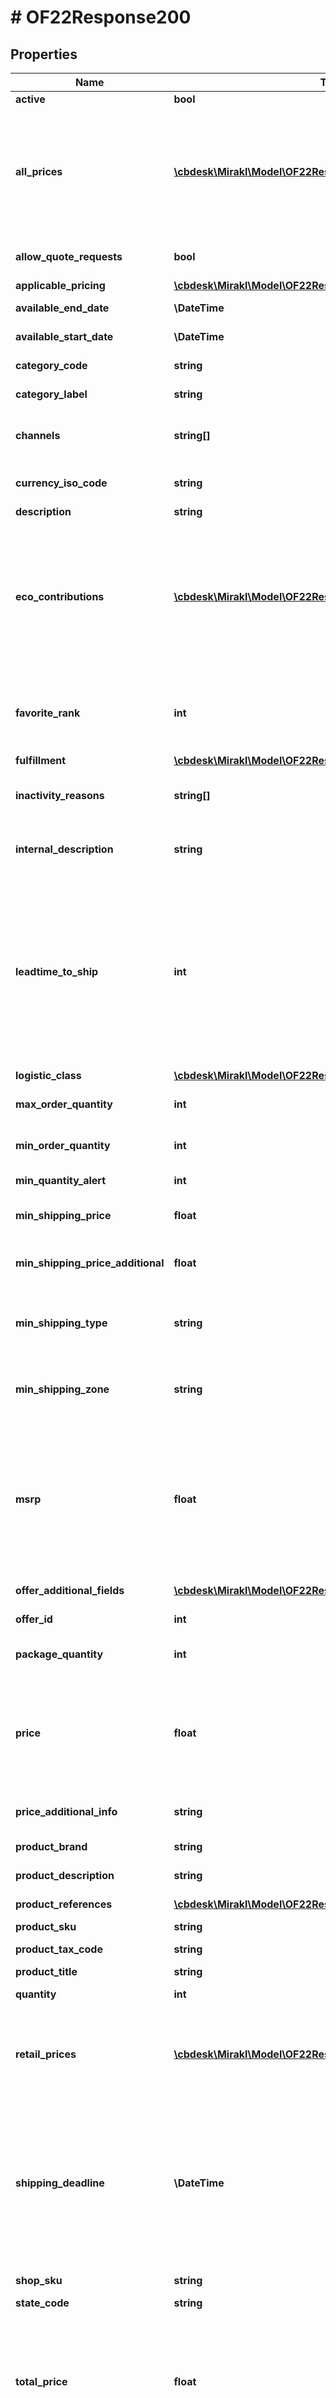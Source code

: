 # # OF22Response200

## Properties

Name | Type | Description | Notes
------------ | ------------- | ------------- | -------------
**active** | **bool** | Is the offer active | [optional]
**all_prices** | [**\cbdesk\Mirakl\Model\OF22Response200AllPrices[]**](OF22Response200AllPrices.md) | All prices for the offer &lt;br/&gt; For Dropship specifically: the list of purchasing prices of the offer, also referred to as costs or wholesale prices | [optional]
**allow_quote_requests** | **bool** | Whether the offer is eligible for quotation | [optional]
**applicable_pricing** | [**\cbdesk\Mirakl\Model\OF22Response200ApplicablePricing**](OF22Response200ApplicablePricing.md) |  | [optional]
**available_end_date** | **\DateTime** | Available end date | [optional]
**available_start_date** | **\DateTime** | Available start date | [optional]
**category_code** | **string** | Product category code | [optional]
**category_label** | **string** | Product category label | [optional]
**channels** | **string[]** | List of channel codes on which the offer can be sold | [optional]
**currency_iso_code** | **string** | The currency of the shop (iso format) | [optional]
**description** | **string** | Offer description | [optional]
**eco_contributions** | [**\cbdesk\Mirakl\Model\OF22Response200EcoContributions[]**](OF22Response200EcoContributions.md) | Eco-contributions of the offer - only available if the operator setting &lt;em&gt;Activate data collection related to circular economy regulations&lt;/em&gt; has been enabled. | [optional]
**favorite_rank** | **int** | Favorite rank for the offer, when the favorite feature is enabled and the offer is a favorite | [optional]
**fulfillment** | [**\cbdesk\Mirakl\Model\OF22Response200Fulfillment**](OF22Response200Fulfillment.md) |  | [optional]
**inactivity_reasons** | **string[]** | Reasons for offers inactivity, mandatory if an offer is inactive | [optional]
**internal_description** | **string** | The offer&#39;s description as shown in the back office | [optional]
**leadtime_to_ship** | **int** | Offer&#39;s lead time to ship value. If this value has been set to 0, value is returned as 1 (unless platform&#39;s default lead time to ship value is also 0). If no lead time to ship was specified for the offer, platform&#39;s default value is returned. | [optional]
**logistic_class** | [**\cbdesk\Mirakl\Model\OF22Response200LogisticClass**](OF22Response200LogisticClass.md) |  | [optional]
**max_order_quantity** | **int** | Highest quantity of product items per order | [optional]
**min_order_quantity** | **int** | Lowest quantity of product items per order | [optional]
**min_quantity_alert** | **int** | Mininum quantity of the offer | [optional]
**min_shipping_price** | **float** | Unit price of the minimum shipping rate | [optional]
**min_shipping_price_additional** | **float** | Additional unit price associated to the minimum shipping rate | [optional]
**min_shipping_type** | **string** | Code of the shipping type associated to the minimum shipping rate | [optional]
**min_shipping_zone** | **string** | Code of the shipping zone associated to the minimum shipping rate | [optional]
**msrp** | **float** | The retail price recommendation, also referred to as manufacturer&#39;s suggested retail price (MSRP) or recommended retail price (RRP). &lt;br/&gt; Applicable only for Dropship offers. | [optional]
**offer_additional_fields** | [**\cbdesk\Mirakl\Model\OF22Response200OfferAdditionalFields[]**](OF22Response200OfferAdditionalFields.md) | Custom fields of the offer | [optional]
**offer_id** | **int** | Identifier of the offer | [optional]
**package_quantity** | **int** | Indivisible quantity of the same product | [optional]
**price** | **float** | Price of the offer &lt;br/&gt; For Dropship specifically: the purchasing price of the offer, also referred to as cost or wholesale price | [optional]
**price_additional_info** | **string** | Additional price information for the offer | [optional]
**product_brand** | **string** | Brand of the product | [optional]
**product_description** | **string** | Description of the product | [optional]
**product_references** | [**\cbdesk\Mirakl\Model\OF22Response200ProductReferences[]**](OF22Response200ProductReferences.md) | Product references | [optional]
**product_sku** | **string** | Product SKU | [optional]
**product_tax_code** | **string** | Offer product tax code | [optional]
**product_title** | **string** | Product title | [optional]
**quantity** | **int** | Available quantity of the offer | [optional]
**retail_prices** | [**\cbdesk\Mirakl\Model\OF22Response200RetailPrices[]**](OF22Response200RetailPrices.md) | List retail prices for the offer, also referred to as selling prices. &lt;br/&gt; Applicable only for Dropship offers. | [optional]
**shipping_deadline** | **\DateTime** | Estimated shipping date, that includes business closing days and cut-off configured on the platform. Add the earliest and latest delivery times to calculate the estimated delivery date to customers | [optional]
**shop_sku** | **string** | Shop&#39;s sku of the offer | [optional]
**state_code** | **string** | Offer condition | [optional]
**total_price** | **float** | Total price of the offer (price + minimum shipping rate) &lt;br/&gt; For Dropship specifically: the purchasing price of the offer + minimum shipping rate | [optional]
**warehouses** | [**\cbdesk\Mirakl\Model\OF22Response200Warehouses[]**](OF22Response200Warehouses.md) | The breakdown of the available quantities of the offer in each warehouse. | [optional]

[[Back to Model list]](../../README.md#models) [[Back to API list]](../../README.md#endpoints) [[Back to README]](../../README.md)
